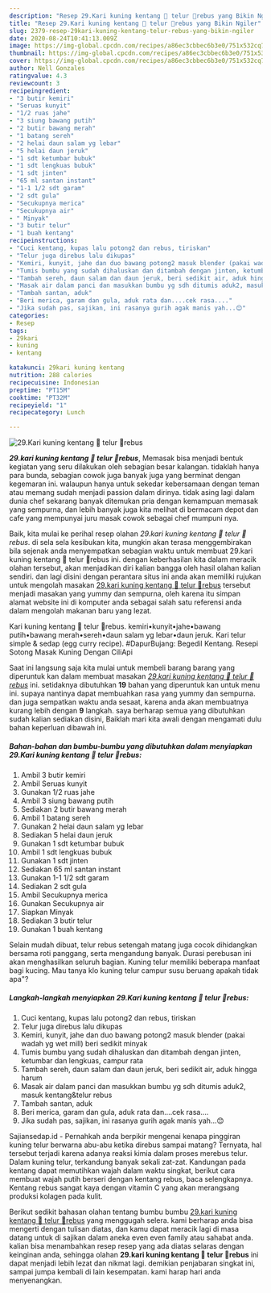 ```yaml
---
description: "Resep 29.Kari kuning kentang 🥔 telur 🥚rebus yang Bikin Ngiler"
title: "Resep 29.Kari kuning kentang 🥔 telur 🥚rebus yang Bikin Ngiler"
slug: 2379-resep-29kari-kuning-kentang-telur-rebus-yang-bikin-ngiler
date: 2020-08-24T10:41:13.009Z
image: https://img-global.cpcdn.com/recipes/a86ec3cbbec6b3e0/751x532cq70/29kari-kuning-kentang-🥔-telur-🥚rebus-foto-resep-utama.jpg
thumbnail: https://img-global.cpcdn.com/recipes/a86ec3cbbec6b3e0/751x532cq70/29kari-kuning-kentang-🥔-telur-🥚rebus-foto-resep-utama.jpg
cover: https://img-global.cpcdn.com/recipes/a86ec3cbbec6b3e0/751x532cq70/29kari-kuning-kentang-🥔-telur-🥚rebus-foto-resep-utama.jpg
author: Nell Gonzales
ratingvalue: 4.3
reviewcount: 3
recipeingredient:
- "3 butir kemiri"
- "Seruas kunyit"
- "1/2 ruas jahe"
- "3 siung bawang putih"
- "2 butir bawang merah"
- "1 batang sereh"
- "2 helai daun salam yg lebar"
- "5 helai daun jeruk"
- "1 sdt ketumbar bubuk"
- "1 sdt lengkuas bubuk"
- "1 sdt jinten"
- "65 ml santan instant"
- "1-1 1/2 sdt garam"
- "2 sdt gula"
- "Secukupnya merica"
- "Secukupnya air"
- " Minyak"
- "3 butir telur"
- "1 buah kentang"
recipeinstructions:
- "Cuci kentang, kupas lalu potong2 dan rebus, tiriskan"
- "Telur juga direbus lalu dikupas"
- "Kemiri, kunyit, jahe dan duo bawang potong2 masuk blender (pakai wadah yg wet mill) beri sedikit minyak"
- "Tumis bumbu yang sudah dihaluskan dan ditambah dengan jinten, ketumbar dan lengkuas, campur rata"
- "Tambah sereh, daun salam dan daun jeruk, beri sedikit air, aduk hingga harum"
- "Masak air dalam panci dan masukkan bumbu yg sdh ditumis aduk2, masuk kentang&amp;telur rebus"
- "Tambah santan, aduk"
- "Beri merica, garam dan gula, aduk rata dan....cek rasa...."
- "Jika sudah pas, sajikan, ini rasanya gurih agak manis yah...😊"
categories:
- Resep
tags:
- 29kari
- kuning
- kentang

katakunci: 29kari kuning kentang 
nutrition: 288 calories
recipecuisine: Indonesian
preptime: "PT15M"
cooktime: "PT32M"
recipeyield: "1"
recipecategory: Lunch

---
```



![29.Kari kuning kentang 🥔 telur 🥚rebus](https://img-global.cpcdn.com/recipes/a86ec3cbbec6b3e0/751x532cq70/29kari-kuning-kentang-🥔-telur-🥚rebus-foto-resep-utama.jpg)

<b><i>29.kari kuning kentang 🥔 telur 🥚rebus</i></b>, Memasak bisa menjadi bentuk kegiatan yang seru dilakukan oleh sebagian besar kalangan. tidaklah hanya para bunda, sebagian cowok juga banyak juga yang berminat dengan kegemaran ini. walaupun hanya untuk sekedar kebersamaan dengan teman atau memang sudah menjadi passion dalam dirinya. tidak asing lagi dalam dunia chef sekarang banyak ditemukan pria dengan kemampuan memasak yang sempurna, dan lebih banyak juga kita melihat di bermacam depot dan cafe yang mempunyai juru masak cowok sebagai chef mumpuni nya.

Baik, kita mulai ke perihal resep olahan <i>29.kari kuning kentang 🥔 telur 🥚rebus</i>. di sela sela kesibukan kita, mungkin akan terasa menggembirakan bila sejenak anda menyempatkan sebagian waktu untuk membuat 29.kari kuning kentang 🥔 telur 🥚rebus ini. dengan keberhasilan kita dalam meracik olahan tersebut, akan menjadikan diri kalian bangga oleh hasil olahan kalian sendiri. dan lagi disini dengan perantara situs ini anda akan memiliki rujukan untuk mengolah masakan <u>29.kari kuning kentang 🥔 telur 🥚rebus</u> tersebut menjadi masakan yang yummy dan sempurna, oleh karena itu simpan alamat website ini di komputer anda sebagai salah satu referensi anda dalam mengolah makanan baru yang lezat.

Kari kuning kentang 🥔 telur 🥚rebus. kemiri•kunyit•jahe•bawang putih•bawang merah•sereh•daun salam yg lebar•daun jeruk. Kari telur simple &amp; sedap (egg curry recipe). #DapurBujang: Begedil Kentang. Resepi Sotong Masak Kuning Dengan CiliApi


Saat ini langsung saja kita mulai untuk membeli barang barang yang diperuntuk kan dalam membuat masakan <u><i>29.kari kuning kentang 🥔 telur 🥚rebus</i></u> ini. setidaknya dibutuhkan <b>19</b> bahan yang diperuntuk kan untuk menu ini. supaya nantinya dapat membuahkan rasa yang yummy dan sempurna. dan juga sempatkan waktu anda sesaat, karena anda akan membuatnya kurang lebih dengan <b>9</b> langkah. saya berharap semua yang dibutuhkan sudah kalian sediakan disini, Baiklah mari kita awali dengan mengamati dulu bahan keperluan dibawah ini.

<!--inarticleads1-->

##### Bahan-bahan dan bumbu-bumbu yang dibutuhkan dalam menyiapkan 29.Kari kuning kentang 🥔 telur 🥚rebus:

1. Ambil 3 butir kemiri
1. Ambil Seruas kunyit
1. Gunakan 1/2 ruas jahe
1. Ambil 3 siung bawang putih
1. Sediakan 2 butir bawang merah
1. Ambil 1 batang sereh
1. Gunakan 2 helai daun salam yg lebar
1. Sediakan 5 helai daun jeruk
1. Gunakan 1 sdt ketumbar bubuk
1. Ambil 1 sdt lengkuas bubuk
1. Gunakan 1 sdt jinten
1. Sediakan 65 ml santan instant
1. Gunakan 1-1 1/2 sdt garam
1. Sediakan 2 sdt gula
1. Ambil Secukupnya merica
1. Gunakan Secukupnya air
1. Siapkan  Minyak
1. Sediakan 3 butir telur
1. Gunakan 1 buah kentang


Selain mudah dibuat, telur rebus setengah matang juga cocok dihidangkan bersama roti panggang, serta mengandung banyak. Durasi perebusan ini akan menghasilkan seluruh bagian. Kuning telur memiliki beberapa manfaat bagi kucing. Mau tanya klo kuning telur campur susu beruang apakah tidak apa&#34;? 

<!--inarticleads2-->

##### Langkah-langkah menyiapkan 29.Kari kuning kentang 🥔 telur 🥚rebus:

1. Cuci kentang, kupas lalu potong2 dan rebus, tiriskan
1. Telur juga direbus lalu dikupas
1. Kemiri, kunyit, jahe dan duo bawang potong2 masuk blender (pakai wadah yg wet mill) beri sedikit minyak
1. Tumis bumbu yang sudah dihaluskan dan ditambah dengan jinten, ketumbar dan lengkuas, campur rata
1. Tambah sereh, daun salam dan daun jeruk, beri sedikit air, aduk hingga harum
1. Masak air dalam panci dan masukkan bumbu yg sdh ditumis aduk2, masuk kentang&amp;telur rebus
1. Tambah santan, aduk
1. Beri merica, garam dan gula, aduk rata dan....cek rasa....
1. Jika sudah pas, sajikan, ini rasanya gurih agak manis yah...😊


Sajiansedap.id - Pernahkah anda berpikir mengenai kenapa pinggiran kuning telur berwarna abu-abu ketika direbus sampai matang? Ternyata, hal tersebut terjadi karena adanya reaksi kimia dalam proses merebus telur. Dalam kuning telur, terkandung banyak sekali zat-zat. Kandungan pada kentang dapat memutihkan wajah dalam waktu singkat, berikut cara membuat wajah putih berseri dengan kentang rebus, baca selengkapnya. Kentang rebus sangat kaya dengan vitamin C yang akan merangsang produksi kolagen pada kulit. 

Berikut sedikit bahasan olahan tentang bumbu bumbu <u>29.kari kuning kentang 🥔 telur 🥚rebus</u> yang menggugah selera. kami berharap anda bisa mengerti dengan tulisan diatas, dan kamu dapat meracik lagi di masa datang untuk di sajikan dalam aneka even even family atau sahabat anda. kalian bisa menambahkan resep resep yang ada diatas selaras dengan keinginan anda, sehingga olahan <b>29.kari kuning kentang 🥔 telur 🥚rebus</b> ini dapat menjadi lebih lezat dan nikmat lagi. demikian penjabaran singkat ini, sampai jumpa kembali di lain kesempatan. kami harap hari anda menyenangkan.
